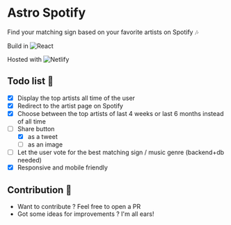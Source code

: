 # Astro Spotify

Find your matching sign based on your favorite artists on Spotify 🎶

Build in ![React](https://img.shields.io/badge/react-%2320232a.svg?style=flat-square&logo=react&logoColor=%2361DAFB)

Hosted with ![Netlify](https://img.shields.io/badge/netlify-%23000000.svg?style=for-the-badge&logo=netlify&logoColor=#00C7B7)

## Todo list 🌟

- [x] Display the top artists all time of the user
- [x] Redirect to the artist page on Spotify
- [x] Choose between the top artists of last 4 weeks or last 6 months instead of all time
- [ ] Share button 
  - [x] as a tweet
  - [ ] as an image
- [ ] Let the user vote for the best matching sign / music genre (backend+db needed)
- [x] Responsive and mobile friendly

## Contribution 🤝

- Want to contribute ? Feel free to open a PR
- Got some ideas for improvements ? I'm all ears!
